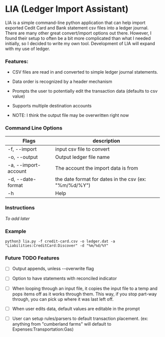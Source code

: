 # LIA (Ledger Import Assistant)

LIA is a simple command-line python application that can help import exported Cedit Card and Bank statement csv files into a ledger journal. There are many other great convert/import options out there. However, I found their setup to often be a bit more complicated than what I needed initially, so I decided to write my own tool. Development of LIA will expand with my use of ledger.

### Features:
- CSV files are read in and converted to simple ledger journal statements.
- Data order is recognized by a header mechanism
- Prompts the user to potentially edit the transaction data (defaults to csv value)
- Supports multiple destination accounts

- NOTE: I think the output file may be overwritten right now

### Command Line Options
| Flags | description |
|-------|-------------|
| -f, --import | input csv file to convert |
| -o, --output | Output ledger file name |
| -a, --import-account | The account the import data is from |
| -d, --date-format | the date format for dates in the csv (ex: "%m/%d/%Y") |
| -h | Help |


### Instructions

_To add later_

### Example
`python3 lia.py -f credit-card.csv -o ledger.dat -a "Liabilities:CreditCard:Discover" -d "%m/%d/%Y"`

### Future TODO Features
- [ ] Output appends, unless --overwrite flag
- [ ] Option to have statements with reconciled indicator
- [ ] When looping through an input file, it copies the input file to a temp and pops items off as it works through them. This way, if you stop part-way through, you can pick up where it was last left off.
- [ ] When user edits data, default values are editable in the prompt
- [ ] User can setup rules/parsers to default transaction placement. (ex: anything from "cumberland farms" will default to Expenses:Transportation:Gas)


